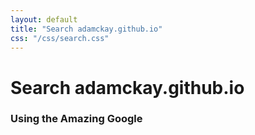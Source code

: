 ```yaml
---
layout: default
title: "Search adamckay.github.io"
css: "/css/search.css"
---
```


# Search adamckay.github.io

### Using the Amazing Google

<div id="google-custom-search">
<script>
  (function() {
    var cx = '016186322848216555975:d7hpmo7nkni';
    var gcse = document.createElement('script');
    gcse.type = 'text/javascript';
    gcse.async = true;
    gcse.src = (document.location.protocol == 'https:' ? 'https:' : 'http:') +
        '//cse.google.com/cse.js?cx=' + cx;
    var s = document.getElementsByTagName('script')[0];
    s.parentNode.insertBefore(gcse, s);
  })();
</script>
<gcse:search></gcse:search></div>